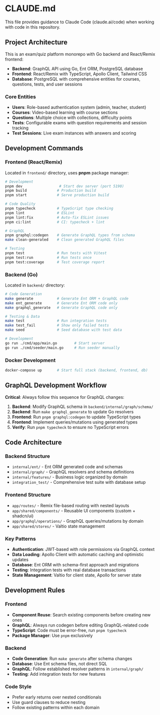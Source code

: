 # CLAUDE.md

This file provides guidance to Claude Code (claude.ai/code) when working with code in this repository.

## Project Architecture

This is an exam/quiz platform monorepo with Go backend and React/Remix frontend:

- **Backend**: GraphQL API using Go, Ent ORM, PostgreSQL database
- **Frontend**: React/Remix with TypeScript, Apollo Client, Tailwind CSS
- **Database**: PostgreSQL with comprehensive entities for courses, questions, tests, and user sessions

### Core Entities
- **Users**: Role-based authentication system (admin, teacher, student)
- **Courses**: Video-based learning with course sections
- **Questions**: Multiple choice with collections, difficulty points
- **Tests**: Configurable exams with question requirements and session tracking
- **Test Sessions**: Live exam instances with answers and scoring

## Development Commands

### Frontend (React/Remix)
Located in `frontend/` directory, uses **pnpm** package manager:

```bash
# Development
pnpm dev                 # Start dev server (port 5190)
pnpm build              # Production build
pnpm start              # Serve production build

# Code Quality  
pnpm typecheck          # TypeScript type checking
pnpm lint               # ESLint
pnpm lint:fix           # Auto-fix ESLint issues
pnpm ci:lint            # CI: typecheck + lint

# GraphQL
pnpm graphql:codegen    # Generate GraphQL types from schema
make clean-generated    # Clean generated GraphQL files

# Testing
pnpm test               # Run tests with Vitest
pnpm test:run           # Run tests once
pnpm test:coverage      # Test coverage report
```

### Backend (Go)
Located in `backend/` directory:

```bash
# Code Generation
make generate           # Generate Ent ORM + GraphQL code
make ent_generate       # Generate Ent ORM code only
make graphql_generate   # Generate GraphQL code only

# Testing & Data
make test               # Run integration tests
make test_fail          # Show only failed tests
make seed               # Seed database with test data

# Development
go run ./cmd/app/main.go        # Start server
go run ./cmd/seeder/main.go     # Run seeder manually
```

### Docker Development
```bash
docker-compose up       # Start full stack (backend, frontend, db)
```

## GraphQL Development Workflow

**Critical**: Always follow this sequence for GraphQL changes:

1. **Backend**: Modify GraphQL schema in `backend/internal/graph/schema/`
2. **Backend**: Run `make graphql_generate` to update Go resolvers
3. **Frontend**: Run `pnpm graphql:codegen` to update TypeScript types
4. **Frontend**: Implement queries/mutations using generated types
5. **Verify**: Run `pnpm typecheck` to ensure no TypeScript errors

## Code Architecture

### Backend Structure
- `internal/ent/` - Ent ORM generated code and schemas
- `internal/graph/` - GraphQL resolvers and schema definitions
- `internal/features/` - Business logic organized by domain
- `integration_test/` - Comprehensive test suite with database setup

### Frontend Structure  
- `app/routes/` - Remix file-based routing with nested layouts
- `app/shared/components/` - Reusable UI components (custom + shadcn/ui)
- `app/graphql/operations/` - GraphQL queries/mutations by domain
- `app/shared/stores/` - Valtio state management

### Key Patterns
- **Authentication**: JWT-based with role permissions via GraphQL context
- **Data Loading**: Apollo Client with automatic caching and optimistic updates  
- **Database**: Ent ORM with schema-first approach and migrations
- **Testing**: Integration tests with real database transactions
- **State Management**: Valtio for client state, Apollo for server state

## Development Rules

### Frontend
- **Component Reuse**: Search existing components before creating new ones
- **GraphQL**: Always run codegen before editing GraphQL-related code
- **TypeScript**: Code must be error-free, run `pnpm typecheck`
- **Package Manager**: Use `pnpm` exclusively

### Backend  
- **Code Generation**: Run `make generate` after schema changes
- **Database**: Use Ent schema files, not direct SQL
- **GraphQL**: Follow established resolver patterns in `internal/graph/`
- **Testing**: Add integration tests for new features

### Code Style
- Prefer early returns over nested conditionals
- Use guard clauses to reduce nesting
- Follow existing patterns within each domain